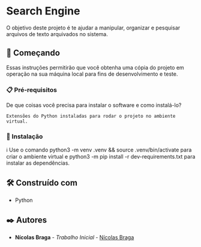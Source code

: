 # Search Engine

O objetivo deste projeto é te ajudar a manipular, organizar e pesquisar arquivos de texto arquivados no sistema.

## 🚀 Começando

Essas instruções permitirão que você obtenha uma cópia do projeto em operação na sua máquina local para fins de desenvolvimento e teste.

### 📋 Pré-requisitos

De que coisas você precisa para instalar o software e como instalá-lo?

```
Extensões do Python instaladas para rodar o projeto no ambiente virtual.
```

### 🔧 Instalação

ℹ️ Use o comando python3 -m venv .venv && source .venv/bin/activate para criar o ambiente virtual e python3 -m pip install -r dev-requirements.txt para instalar as dependências.


## 🛠️ Construído com

* Python

## ✒️ Autores

* **Nícolas Braga** - *Trabalho Inicial* - [Nícolas Braga](https://github.com/nicolasbraga1)
